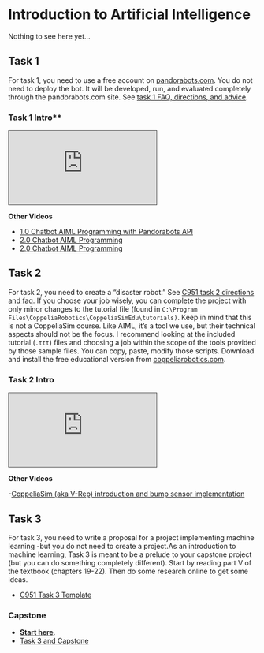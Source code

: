 # Introduction to Artificial Intelligence

Nothing to see here yet...

## Task 1

For task 1, you need to use a free account on [pandorabots.com](https://home.pandorabots.com/home.html). You do not need to deploy the bot. It will be developed, run, and evaluated completely through the pandorabots.com site. See [task 1 FAQ, directions, and advice](https://docs.google.com/document/d/1pdTzQj0kKnogdvVh2Ww9jWphKUEqjTA46p65ynLotuw/edit?usp=sharing).

### Task 1 Intro**
<iframe src="https://wgu.hosted.panopto.com/Panopto/Pages/Embed.aspx?id=8f6e4bfe-995a-4f45-9a32-acd2016cf20d&autoplay=false&offerviewer=true&showtitle=true&showbrand=true&captions=true&interactivity=all" style="border: 1px solid #464646;" allowfullscreen allow="autoplay" title="C951 Task 1 Intro" alt= "Video introduction to C951 Task 1"></iframe>

**Other Videos**
- [1.0 Chatbot AIML Programming with Pandorabots API](https://www.youtube.com/watch?v=K6Yoh5MQ1qU)
- [2.0 Chatbot AIML Programming](https://www.youtube.com/watch?v=S8fBPfCXKjw)
- [2.0 Chatbot AIML Programming](https://www.youtube.com/watch?v=b3aT0aCZzyE)

## Task 2

For task 2, you need to create a “disaster robot.” See [C951 task 2 directions and faq](https://docs.google.com/document/d/1JBIaEqcVL2qg78V8-b5VL8y-4oVcVe3Xj-7gCySGpVU/edit?usp=sharing). If you choose your job wisely, you can complete the project with only minor changes to the tutorial file (found in `C:\Program Files\CoppeliaRobotics\CoppeliaSimEdu\tutorials)`. Keep in mind that this is not a CoppeliaSim course. Like AIML, it’s a tool we use, but their technical aspects should not be the focus. I recommend looking at the included tutorial (`.ttt`) files and choosing a job within the scope of the tools provided by those sample files. You can copy, paste, modify those scripts. Download and install the free educational version from [coppeliarobotics.com](coppeliarobotics.com).

### Task 2 Intro

<iframe src="https://wgu.hosted.panopto.com/Panopto/Pages/Embed.aspx?id=fac0a84e-e077-4e42-974e-acd30172e7c0&autoplay=false&offerviewer=true&showtitle=true&showbrand=true&captions=true&interactivity=all" style="border: 1px solid #464646;" allowfullscreen allow="autoplay" title="C951 Task 2 Intro" alt= "Video introduction to C951 Task 2"></iframe>

**Other Videos**

-[CoppeliaSim (aka V-Rep) introduction and bump sensor implementation](https://www.youtube.com/watch?v=w68jmN1IBpo&t=1247s)

## Task 3

For task 3, you need to write a proposal for a project implementing machine learning -but you do not need to create a project.As an introduction to machine learning, Task 3 is meant to be a prelude to your capstone project (but you can do something completely different). Start by reading part V of the textbook (chapters 19-22). Then do some research online to get some ideas.

- [C951 Task 3 Template](https://docs.google.com/document/d/1CjIuP7WvNTEPjrilyDAJ6EmqxfVyTZ_y/edit?usp=sharing&ouid=106270733159652828700&rtpof=true&sd=true)

### Capstone

- [**Start here**](https://ashejim.github.io/C964/intro.html).
- [Task 3 and Capstone](https://ashejim.github.io/C964/task1.html#can-i-use-my-c951-task-3-should-i-use-it)